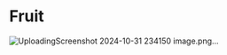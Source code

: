 # Fruit
![Uploading![Screenshot 2024-10-31 234150](https://github.com/user-attachments/assets/faf50b62-abfb-4dab-9d2f-d3edad9e74c8)
 image.png…]()
